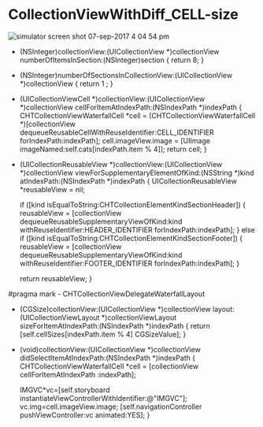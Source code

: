 # CollectionViewWithDiff_CELL-size
![simulator screen shot 07-sep-2017 4 04 54 pm](https://user-images.githubusercontent.com/16588047/30159279-a81e5e46-93e5-11e7-8be7-fd68fb544a31.png)


- (NSInteger)collectionView:(UICollectionView *)collectionView numberOfItemsInSection:(NSInteger)section {
  return 8;
}

- (NSInteger)numberOfSectionsInCollectionView:(UICollectionView *)collectionView {
  return 1 ;
}

- (UICollectionViewCell *)collectionView:(UICollectionView *)collectionView cellForItemAtIndexPath:(NSIndexPath *)indexPath {
  CHTCollectionViewWaterfallCell *cell =
  (CHTCollectionViewWaterfallCell *)[collectionView dequeueReusableCellWithReuseIdentifier:CELL_IDENTIFIER
                                                                              forIndexPath:indexPath];
  cell.imageView.image = [UIImage imageNamed:self.cats[indexPath.item % 4]];
  return cell;
}

- (UICollectionReusableView *)collectionView:(UICollectionView *)collectionView viewForSupplementaryElementOfKind:(NSString *)kind atIndexPath:(NSIndexPath *)indexPath {
  UICollectionReusableView *reusableView = nil;

  if ([kind isEqualToString:CHTCollectionElementKindSectionHeader]) {
    reusableView = [collectionView dequeueReusableSupplementaryViewOfKind:kind
                                                      withReuseIdentifier:HEADER_IDENTIFIER
                                                             forIndexPath:indexPath];
  } else if ([kind isEqualToString:CHTCollectionElementKindSectionFooter]) {
    reusableView = [collectionView dequeueReusableSupplementaryViewOfKind:kind
                                                      withReuseIdentifier:FOOTER_IDENTIFIER
                                                             forIndexPath:indexPath];
  }

  return reusableView;
}

#pragma mark - CHTCollectionViewDelegateWaterfallLayout
- (CGSize)collectionView:(UICollectionView *)collectionView layout:(UICollectionViewLayout *)collectionViewLayout sizeForItemAtIndexPath:(NSIndexPath *)indexPath {
  return [self.cellSizes[indexPath.item % 4] CGSizeValue];
}
- (void)collectionView:(UICollectionView *)collectionView didSelectItemAtIndexPath:(NSIndexPath *)indexPath
{
    CHTCollectionViewWaterfallCell *cell = [collectionView cellForItemAtIndexPath   :indexPath];

    IMGVC*vc=[self.storyboard instantiateViewControllerWithIdentifier:@"IMGVC"];
    vc.img=cell.imageView.image;
    [self.navigationController pushViewController:vc animated:YES];
}
